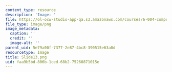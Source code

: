 ```yaml
---
content_type: resource
description: 'Image: '
file: https://ol-ocw-studio-app-qa.s3.amazonaws.com/courses/6-004-computation-structures-spring-2017/faa9b5bd806b1ced68b275260871015e_Slide13.png
file_type: image/png
image_metadata:
  caption: ''
  credit: ''
  image-alt: ''
parent_uid: 5e79a00f-7377-2e87-4bc8-390515e63a0d
resourcetype: Image
title: Slide13.png
uid: faa9b5bd-806b-1ced-68b2-75260871015e
---
```

